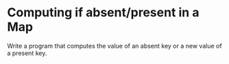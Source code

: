 # Computing if absent/present in a Map
Write a program that computes the value of an absent key or a new value of a present key.
